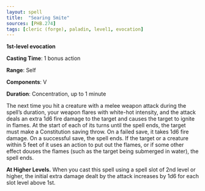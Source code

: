 ```yaml
---
layout: spell
title:  "Searing Smite"
sources: [PHB.274]
tags: [cleric (forge), paladin, level1, evocation]
---
```


**1st-level evocation**

**Casting Time**: 1 bonus action

**Range**: Self

**Components**: V

**Duration**: Concentration, up to 1 minute

The next time you hit a creature with a melee weapon attack during the spell’s duration, your weapon flares with white-hot intensity, and the attack deals an extra 1d6 fire damage to the target and causes the target to ignite in flames. At the start of each of its turns until the spell ends, the target must make a Constitution saving throw. On a failed save, it takes 1d6 fire damage. On a successful save, the spell ends. If the target or a creature within 5 feet of it uses an action to put out the flames, or if some other effect douses the flames (such as the target being submerged in water), the spell ends.

**At Higher Levels.** When you cast this spell using a spell slot of 2nd level or higher, the initial extra damage dealt by the attack increases by 1d6 for each slot level above 1st.